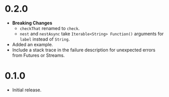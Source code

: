 # 0.2.0

-   **Breaking Changes**
    -   `checkThat` renamed to `check`.
    -   `nest` and `nestAsync` take `Iterable<String> Function()` arguments for
        `label` instead of `String`.
-   Added an example.
-   Include a stack trace in the failure description for unexpected errors from
    Futures or Streams.

# 0.1.0

-   Initial release.
